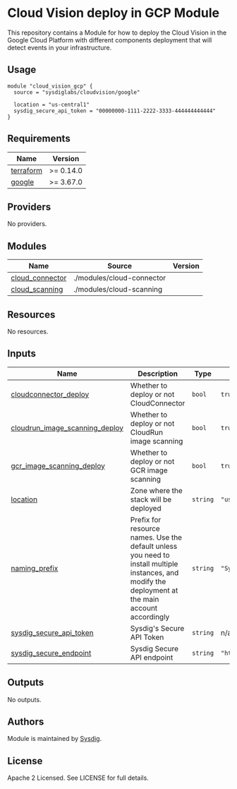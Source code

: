 # Cloud Vision deploy in GCP Module

This repository contains a Module for how to deploy the Cloud Vision in the Google Cloud Platform with different components
deployment that will detect events in your infrastructure.

## Usage

```hcl
module "cloud_vision_gcp" {
  source = "sysdiglabs/cloudvision/google"

  location = "us-central1"
  sysdig_secure_api_token = "00000000-1111-2222-3333-444444444444"
}
```

<!-- BEGINNING OF PRE-COMMIT-TERRAFORM DOCS HOOK -->
## Requirements

| Name | Version |
|------|---------|
| <a name="requirement_terraform"></a> [terraform](#requirement\_terraform) | >= 0.14.0 |
| <a name="requirement_google"></a> [google](#requirement\_google) | >= 3.67.0 |

## Providers

No providers.

## Modules

| Name | Source | Version |
|------|--------|---------|
| <a name="module_cloud_connector"></a> [cloud\_connector](#module\_cloud\_connector) | ./modules/cloud-connector |  |
| <a name="module_cloud_scanning"></a> [cloud\_scanning](#module\_cloud\_scanning) | ./modules/cloud-scanning |  |

## Resources

No resources.

## Inputs

| Name | Description | Type | Default | Required |
|------|-------------|------|---------|:--------:|
| <a name="input_cloudconnector_deploy"></a> [cloudconnector\_deploy](#input\_cloudconnector\_deploy) | Whether to deploy or not CloudConnector | `bool` | `true` | no |
| <a name="input_cloudrun_image_scanning_deploy"></a> [cloudrun\_image\_scanning\_deploy](#input\_cloudrun\_image\_scanning\_deploy) | Whether to deploy or not CloudRun image scanning | `bool` | `true` | no |
| <a name="input_gcr_image_scanning_deploy"></a> [gcr\_image\_scanning\_deploy](#input\_gcr\_image\_scanning\_deploy) | Whether to deploy or not GCR image scanning | `bool` | `true` | no |
| <a name="input_location"></a> [location](#input\_location) | Zone where the stack will be deployed | `string` | `"us-central1"` | no |
| <a name="input_naming_prefix"></a> [naming\_prefix](#input\_naming\_prefix) | Prefix for resource names. Use the default unless you need to install multiple instances, and modify the deployment at the main account accordingly | `string` | `"SysdigCloud"` | no |
| <a name="input_sysdig_secure_api_token"></a> [sysdig\_secure\_api\_token](#input\_sysdig\_secure\_api\_token) | Sysdig's Secure API Token | `string` | n/a | yes |
| <a name="input_sysdig_secure_endpoint"></a> [sysdig\_secure\_endpoint](#input\_sysdig\_secure\_endpoint) | Sysdig Secure API endpoint | `string` | `"https://secure.sysdig.com"` | no |

## Outputs

No outputs.
<!-- END OF PRE-COMMIT-TERRAFORM DOCS HOOK -->

## Authors

Module is maintained by [Sysdig](https://github.com/sysdiglabs/terraform-google-cloudvision).

## License

Apache 2 Licensed. See LICENSE for full details.
